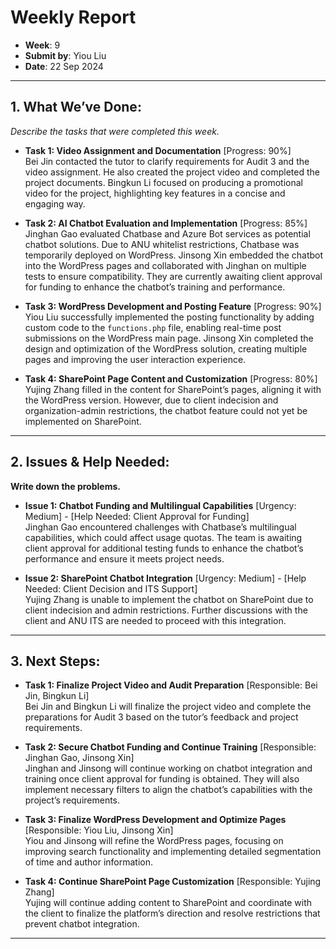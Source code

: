 # Weekly Report
- **Week**: 9  
- **Submit by**: Yiou Liu  
- **Date**: 22 Sep 2024

---

## 1. What We’ve Done:
*Describe the tasks that were completed this week.*

- **Task 1: Video Assignment and Documentation** [Progress: 90%]  
  Bei Jin contacted the tutor to clarify requirements for Audit 3 and the video assignment. He also created the project video and completed the project documents. Bingkun Li focused on producing a promotional video for the project, highlighting key features in a concise and engaging way.

- **Task 2: AI Chatbot Evaluation and Implementation** [Progress: 85%]  
  Jinghan Gao evaluated Chatbase and Azure Bot services as potential chatbot solutions. Due to ANU whitelist restrictions, Chatbase was temporarily deployed on WordPress. Jinsong Xin embedded the chatbot into the WordPress pages and collaborated with Jinghan on multiple tests to ensure compatibility. They are currently awaiting client approval for funding to enhance the chatbot’s training and performance.

- **Task 3: WordPress Development and Posting Feature** [Progress: 90%]  
  Yiou Liu successfully implemented the posting functionality by adding custom code to the `functions.php` file, enabling real-time post submissions on the WordPress main page. Jinsong Xin completed the design and optimization of the WordPress solution, creating multiple pages and improving the user interaction experience.

- **Task 4: SharePoint Page Content and Customization** [Progress: 80%]  
  Yujing Zhang filled in the content for SharePoint’s pages, aligning it with the WordPress version. However, due to client indecision and organization-admin restrictions, the chatbot feature could not yet be implemented on SharePoint.

---

## 2. Issues & Help Needed:
**Write down the problems.**

- **Issue 1: Chatbot Funding and Multilingual Capabilities** [Urgency: Medium] - [Help Needed: Client Approval for Funding]  
  Jinghan Gao encountered challenges with Chatbase’s multilingual capabilities, which could affect usage quotas. The team is awaiting client approval for additional testing funds to enhance the chatbot’s performance and ensure it meets project needs.

- **Issue 2: SharePoint Chatbot Integration** [Urgency: Medium] - [Help Needed: Client Decision and ITS Support]  
  Yujing Zhang is unable to implement the chatbot on SharePoint due to client indecision and admin restrictions. Further discussions with the client and ANU ITS are needed to proceed with this integration.

---

## 3. Next Steps:
- **Task 1: Finalize Project Video and Audit Preparation** [Responsible: Bei Jin, Bingkun Li]  
  Bei Jin and Bingkun Li will finalize the project video and complete the preparations for Audit 3 based on the tutor’s feedback and project requirements.

- **Task 2: Secure Chatbot Funding and Continue Training** [Responsible: Jinghan Gao, Jinsong Xin]  
  Jinghan and Jinsong will continue working on chatbot integration and training once client approval for funding is obtained. They will also implement necessary filters to align the chatbot’s capabilities with the project’s requirements.

- **Task 3: Finalize WordPress Development and Optimize Pages** [Responsible: Yiou Liu, Jinsong Xin]  
  Yiou and Jinsong will refine the WordPress pages, focusing on improving search functionality and implementing detailed segmentation of time and author information.

- **Task 4: Continue SharePoint Page Customization** [Responsible: Yujing Zhang]  
  Yujing will continue adding content to SharePoint and coordinate with the client to finalize the platform’s direction and resolve restrictions that prevent chatbot integration.

---

